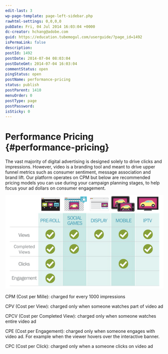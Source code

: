 ```yaml
---
edit-last: 3
wp-page-template: page-left-sidebar.php
rawhtml-settings: 0,0,0,0
pubDate: Fri, 04 Jul 2014 16:03:04 +0000
dc-creator: hchang@adobe.com
guid: https://education.tubemogul.com/userguide/?page_id=1492
isPermaLink: false
description: 
postId: 1492
postDate: 2014-07-04 08:03:04
postDateGmt: 2014-07-04 16:03:04
commentStatus: open
pingStatus: open
postName: performance-pricing
status: publish
postParent: 1410
menuOrder: 0
postType: page
postPassword: 
isSticky: 0
---
```


# Performance Pricing {#performance-pricing}

The vast majority of digital advertising is designed solely to drive clicks and impressions. However, video is a branding tool and meant to drive upper funnel metrics such as consumer sentiment, message association and brand lift.  Our platform operates on CPM but below are recommended pricing models you can use during your campaign planning stages, to help focus your ad dollars on consumer engagement.

[ ![PErformance pricing](assets/performance-pricing.png)](assets/performance-pricing.png)

CPM (Cost per Mille): charged for every 1000 impressions

CPV (Cost per View): charged only when someone watches part of video ad

CPCV (Cost per Completed View): charged only when someone watches entire video ad

CPE (Cost per Engagement):  charged only when someone engages with video ad. For example when the viewer hovers over the interactive banner.

CPC (Cost per Click): charged only when a someone clicks on video ad
  